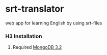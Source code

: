 # srt-translator
web app for learning English by using srt-files

### H3 Installation

1. Required [MongoDB 3.2](https://docs.mongodb.org/manual/installation/)
 
